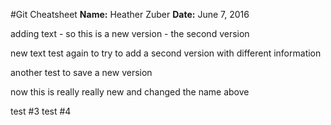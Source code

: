 #Git Cheatsheet
**Name:** Heather Zuber
**Date:** June 7, 2016

adding text - so this is a new version - the second version

new text test again to try to add a second version with different information 

another test to save a new version

now this is really really new and changed the name above

test #3 
test #4